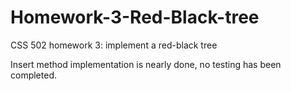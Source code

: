 # Homework-3-Red-Black-tree
CSS 502 homework 3: implement a red-black tree



Insert method implementation is nearly done, no testing has been completed.
